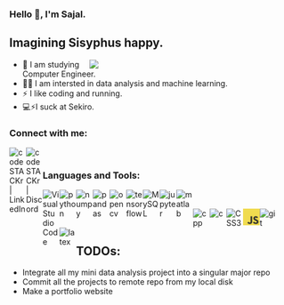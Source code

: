 ### Hello 👋, I'm Sajal. 

## Imagining Sisyphus happy. 

<img align='right' src="https://media3.giphy.com/media/v1.Y2lkPTc5MGI3NjExd2F3ZzEyeTgxaWRvZXRkaDZrYjJiejFlbTFuajZqcnhzd2JmejRxaCZlcD12MV9pbnRlcm5hbF9naWZfYnlfaWQmY3Q9Zw/YnQWBOGVavTFK/giphy.webp" width="360"  />

- 🌃 I am studying Computer Engineer.
- 🧑‍💻 I am intersted in data analysis and machine learning.
- ⚡ I like coding and running.
- 💻⚡I suck at Sekiro.

### Connect with me:

[<img align="left" alt="codeSTACKr | LinkedIn" width="30px" src="https://raw.githubusercontent.com/rahuldkjain/github-profile-readme-generator/master/src/images/icons/Social/linked-in-alt.svg" />][linkedin]
[<img align="left" alt="codeSTACKr | Discord" width="30px" src="https://raw.githubusercontent.com/danielcranney/readme-generator/main/public/icons/socials/discord.svg" />][discord]
<br />



### Languages and Tools:

[<img align="left" alt="Visual Studio Code" width="30px" src="https://upload.wikimedia.org/wikipedia/commons/9/9a/Visual_Studio_Code_1.35_icon.svg" target="_blank" />][vscode]
[<img align="left" alt="python" width="30px" src="https://raw.githubusercontent.com/danielcranney/readme-generator/main/public/icons/skills/python-colored.svg" target="_blank" />][python]
[<img align="left" alt="numpy" width="30px" src="https://www.vectorlogo.zone/logos/numpy/numpy-icon.svg" />][numpy]
[<img align="left" alt="pandas" width="30px" src="https://pandas.pydata.org/static/img/pandas_white.svg" />][pandas]
[<img align="left" alt="opencv" width="30px" src="https://www.vectorlogo.zone/logos/opencv/opencv-icon.svg" />][open-cv]
[<img align="left" alt="tensorflow" width="30px" src="https://www.vectorlogo.zone/logos/tensorflow/tensorflow-icon.svg" />][tensorflow]
[<img align="left" alt="MySQL" width="30px" src="https://raw.githubusercontent.com/danielcranney/readme-generator/main/public/icons/skills/mysql-colored.svg" target="_blank" />][MySQL]
[<img align="left" alt="jupyter" width="30px" src="https://raw.githubusercontent.com/gilbarbara/logos/52addcaa18dfecb4df77f3ee0753dca6b98187ad/logos/jupyter.svg" target="_blank" />][jupyter]
[<img align="left" alt="matlab" width="30px" src="https://upload.wikimedia.org/wikipedia/commons/thumb/2/21/Matlab_Logo.png/800px-Matlab_Logo.png" target="_blank" />][matlab]
<br/>
<br/>
[<img align="left" alt="cpp" width="30px" src="https://raw.githubusercontent.com/danielcranney/readme-generator/main/public/icons/skills/cplusplus-colored.svg" target="_blank" />][cpp]
[<img align="left" alt="c" width="30px" src="https://raw.githubusercontent.com/danielcranney/readme-generator/main/public/icons/skills/c-colored.svg" target="_blank"  />][c]
[<img align="left" alt="CSS3" width="30px" src="https://raw.githubusercontent.com/danielcranney/readme-generator/main/public/icons/skills/css3-colored.svg" target="_blank"  />][css]
[<img align="left" alt="JavaScript" width="30px" src="https://raw.githubusercontent.com/github/explore/80688e429a7d4ef2fca1e82350fe8e3517d3494d/topics/javascript/javascript.png" target="_blank"  />][js]
[<img align="left" alt="git" width="30px" src="https://www.vectorlogo.zone/logos/git-scm/git-scm-icon.svg" target="_blank" />][git]
[<img align="left" alt="latex" width="30px" src="https://upload.wikimedia.org/wikipedia/commons/thumb/2/2a/Overleaf_Logo.svg/800px-Overleaf_Logo.svg.png" target="_blank" />][latex]
<br />
<br />

<h2>TODOs:</h2>
<ul>
<li>Integrate all my mini data analysis project into a singular major repo</li> 
<li>Commit all the projects to remote repo from my local disk</li>
<li>  Make a portfolio website </li>
</ul>

[course]: http://vsCodeHero.com
[linkedin]: https://www.linkedin.com/in/sajal-poudel-10915a202/
[discord]: https://discord.com/users/sajal__
[open-cv]:https://pypi.org/project/opencv-python/
[pandas]: https://pandas.pydata.org/
[tensorflow]:https://www.tensorflow.org/
[numpy]:https://numpy.org/
[c]: https://www.learn-c.org
[cpp]: https://cplusplus.com/
[vscode]: https://code.visualstudio.com/learn
[css]: https://www.w3schools.com/css
[js]: https://www.javascript.com
[git]: https://github.com/mousekeys
[MATLAB]: https://www.mathworks.com/products/matlab.html
[jupyter]: https://jupyter.org/
[latex]: https://www.latex-project.org/#:~:text=LaTeX%20is%20a%20high%2Dquality,is%20available%20as%20free%20software.
[python]: https://www.python.org/
[MySQL]: https://www.mysql.com/
